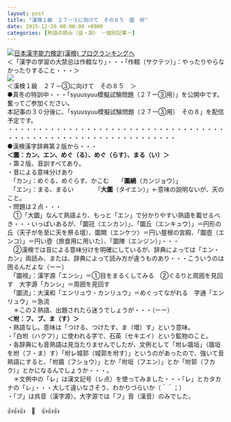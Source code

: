 ```yaml
---
layout: post
title: "漢検１級　２７－③に向けて　その８５　圜　坿"
date: 2015-12-26 00:00:00 +0900
categories: [熟語の読み（音・訓）　－個別記事－]
---
```


[![](/syuusyuu9701/assets/images/漢検１級-２７－③に向けて-その８５-圜-坿-br_c_3028_1.gif)](http://blog.with2.net/link.php?1659096:3028 "日本漢字能力検定(漢検) ブログランキングへ")[日本漢字能力検定(漢検) ブログランキングへ](http://blog.with2.net/link.php?1659096:3028)  
＜「漢字の学習の大禁忌は作輟なり」・・・「作輟（サクテツ）」：やったりやらなかったりすること・・・＞  
![](/syuusyuu9701/assets/images/漢検１級-２７－③に向けて-その８５-圜-坿-89975eebf583a9b763d98536e47e4934.jpg)  
＜漢検１級　２７－③に向けて　その８５　＞  
●真冬の特訓中・・・「syuusyuu模擬試験問題（２７ー③用）」を公開中です。奮ってご参加ください。  
本記事の３０分後に、「syuusyuu模擬試験問題（２７ー③用）　その８」を配信予定です。  
・・・・・・・・・・・・・・・・・・・・・・・・・・・・・・・・・・・・・・・・・・・・・・・・・・・・・・・・・・・・・・・・  
●漢検漢字辞典第２版から・・・  
**＜圜：カン、エン、めぐ（る）、めぐ（らす）、まる（い）＞**  
・第２版、音訓すべてあり。  
・音による意味分けあり　  
　「カン」：めぐる、めぐらす、かこむ　　「**圜繞**（カンジョウ）」  
　「エン」：まる、まるい　　　　「**大圜**（タイエン）」←意味の説明ないが、天のこと。  
・問題は２点・・・  
　①「大圜」なんて熟語より、もっと「エン」で分かりやすい熟語を載せるべき・・・いっぱいあるが、「圜冠（エンカン）」、「圜丘（エンキュウ）」＝円形の丘（天子が冬至に天を祭る壇）、圜闕（エンケツ）＝円い屋根の宮殿、「圜壺（エンコ）」＝円い壺（旅食用に用いた）、「圜陣（エンジン）」・・・  
　②漢検では音による意味分けを明確にしているが、辞典によっては「エン・カン」両読み、または、辞典によって読み方が違うものあり・・・こういうのは困るんだよな（ーー）  
　「圜視」：漢字源「エンシ」＝①目をまるくしてみる　②ぐるりと周囲を見回す　大字源「カンシ」＝周囲を見回す  
　「圜流」：大漢和「エンリュウ・カンリュウ」＝めぐってながれる　字通「エンリュウ」＝急流  
　＊この２熟語、出題されたら迷うでしょうが・・・（ーー）  
**＜坿：フ、ブ、ま（す）＞**  
・熟語なし。意味は「つける、つけたす、ま（増）す」という意味。  
・「白坿（ハクフ）」に使われる字で、石英（セキエイ）という鉱物のこと。  
・各辞典にも音熟語は見当たりませんでしたが、文例として「坿㆑牆垣」（牆垣を坿（フ・ま）す）「坿㆑城郭（城郭を坿す）」というのがあったので、強いて音熟語にすると、「坿牆（フショウ）」とか「坿垣（フエン）」とか「坿郭（フカク）」とかになるんでしょうか・・・。  
　＊文例中の「㆑」は漢文記号（レ点）を使ってみました・・・「㆑」とカタカナの「レ」・・・大して違いなさそう、わかりづらいか（＾＾；）  
・「ブ」は呉音（漢字源）。大字源では「フ」音（漢音）のみでした。  
  
👍👍👍　🐑　👍👍👍  
　  